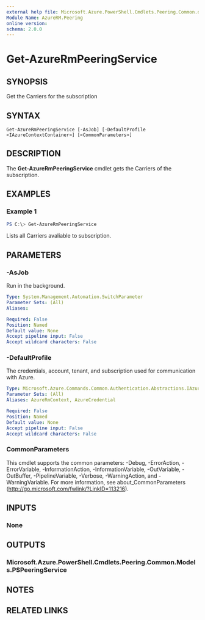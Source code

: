 ```yaml
---
external help file: Microsoft.Azure.PowerShell.Cmdlets.Peering.Common.dll-Help.xml
Module Name: AzureRM.Peering
online version:
schema: 2.0.0
---
```


# Get-AzureRmPeeringService

## SYNOPSIS
Get the Carriers for the subscription

## SYNTAX

```
Get-AzureRmPeeringService [-AsJob] [-DefaultProfile <IAzureContextContainer>] [<CommonParameters>]
```

## DESCRIPTION
The **Get-AzureRmPeeringService** cmdlet gets the Carriers of the subscription.

## EXAMPLES

### Example 1
```powershell
PS C:\> Get-AzureRmPeeringService
```

Lists all Carriers avaliable to subscription.

## PARAMETERS

### -AsJob
Run in the background.

```yaml
Type: System.Management.Automation.SwitchParameter
Parameter Sets: (All)
Aliases:

Required: False
Position: Named
Default value: None
Accept pipeline input: False
Accept wildcard characters: False
```

### -DefaultProfile
The credentials, account, tenant, and subscription used for communication with Azure.

```yaml
Type: Microsoft.Azure.Commands.Common.Authentication.Abstractions.IAzureContextContainer
Parameter Sets: (All)
Aliases: AzureRmContext, AzureCredential

Required: False
Position: Named
Default value: None
Accept pipeline input: False
Accept wildcard characters: False
```

### CommonParameters
This cmdlet supports the common parameters: -Debug, -ErrorAction, -ErrorVariable, -InformationAction, -InformationVariable, -OutVariable, -OutBuffer, -PipelineVariable, -Verbose, -WarningAction, and -WarningVariable. For more information, see about_CommonParameters (http://go.microsoft.com/fwlink/?LinkID=113216).

## INPUTS

### None

## OUTPUTS

### Microsoft.Azure.PowerShell.Cmdlets.Peering.Common.Models.PSPeeringService

## NOTES

## RELATED LINKS
